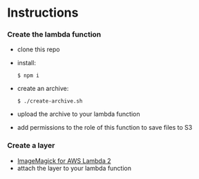 # Instructions

### Create the lambda function

- clone this repo
- install:

   `$ npm i`

- create an archive:

   `$ ./create-archive.sh`

- upload the archive to your lambda function
- add permissions to the role of this function to save files to S3

### Create a layer

- [ImageMagick for AWS Lambda 2](https://github.com/serverlesspub/imagemagick-aws-lambda-2#usage)
- attach the layer to your lambda function